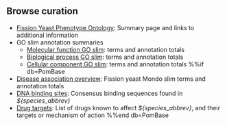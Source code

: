 ## Browse curation

- [Fission Yeast Phenotype Ontology](browse-curation/fission-yeast-phenotype-ontology): Summary page and links to additional information
- GO slim annotation summaries
	- [Molecular function GO slim](browse-curation/fission-yeast-mf-go-slim-terms): terms and annotation totals
	- [Biological process GO slim](browse-curation/fission-yeast-bp-go-slim-terms): terms and annotation totals
	- [Cellular component GO slim](browse-curation/fission-yeast-cc-go-slim-terms): terms and annotation totals
%%if db=PomBase
- [Disease association overview](browse-curation/disease-slim): Fission yeast Mondo slim terms and annotation totals
- [DNA binding sites](browse-curation/dna-binding-sites): Consensus binding sequences found in *${species_abbrev}*
- [Drug targets](browse-curation/drugs-known-pombe-targets): List of drugs known to affect *${species_abbrev}*, and their targets or mechanism of action
%%end db=PomBase
